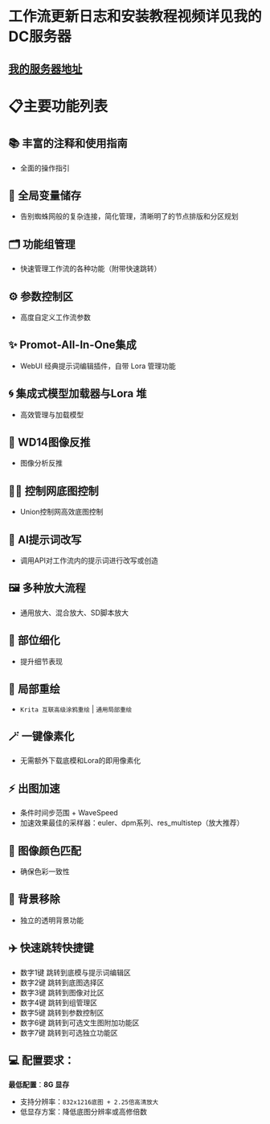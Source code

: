 # 工作流更新日志和安装教程视频详见我的DC服务器
## [我的服务器地址](https://discord.gg/5SNaS6Fp)


#  📋主要功能列表
## 📚 **丰富的注释和使用指南**
- 全面的操作指引
## 🔗 **全局变量储存**
- 告别蜘蛛网般的复杂连接，简化管理，清晰明了的节点排版和分区规划
## 🗂️ **功能组管理**
- 快速管理工作流的各种功能（附带快速跳转）
## ⚙️ **参数控制区**
- 高度自定义工作流参数
## ✨ **Promot-All-In-One集成**
- WebUI 经典提示词编辑插件，自带 Lora 管理功能
## 🌀 **集成式模型加载器与Lora 堆**
- 高效管理与加载模型
## 🎨 **WD14图像反推**
- 图像分析反推
## 🙆‍♂️ **控制网底图控制**
- Union控制网高效底图控制
## 🤖 **AI提示词改写**
- 调用API对工作流内的提示词进行改写或创造
## 🖼️ **多种放大流程**
- 通用放大、混合放大、SD脚本放大
## 👤 **部位细化**
- 提升细节表现
## 🎨 **局部重绘**
- `Krita 互联高级涂鸦重绘` | `通用局部重绘`
## 🪄 **一键像素化**
- 无需额外下载底模和Lora的即用像素化
## ⚡ **出图加速**
- 条件时间步范围 + WaveSpeed
- 加速效果最佳的采样器：euler、dpm系列、res_multistep（放大推荐）
## 🎨 **图像颜色匹配**
- 确保色彩一致性
## 🌈 **背景移除**
- 独立的透明背景功能
## ✈️ **快速跳转快捷键**
- 数字1键  跳转到底模与提示词编辑区
- 数字2键  跳转到底图选择区
- 数字3键  跳转到图像对比区
- 数字4键  跳转到组管理区
- 数字5键  跳转到参数控制区
- 数字6键  跳转到可选文生图附加功能区
- 数字7键  跳转到可选独立功能区


## 💻 **配置要求：**
**最低配置**：**8G 显存**
- 支持分辨率：`832x1216底图 + 2.25倍高清放大`
- 低显存方案：降低底图分辨率或高修倍数
